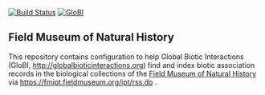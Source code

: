 [![Build Status](https://travis-ci.org/globalbioticinteractions/fmnh.svg)](https://travis-ci.org/globalbioticinteractions/fmnh) [![GloBI](http://api.globalbioticinteractions.org/interaction.svg?accordingTo=globi:globalbioticinteractions/fmnh)](http://globalbioticinteractions.org/?accordingTo=globi:globalbioticinteractions/fmnh) 

## Field Museum of Natural History


This repository contains configuration to help Global Biotic Interactions (GloBI, http://globalbioticinteractions.org) find and index biotic association records in the biological collections of the [Field Museum of Natural History](https://fieldmuseum.org) via https://fmipt.fieldmuseum.org/ipt/rss.do .
